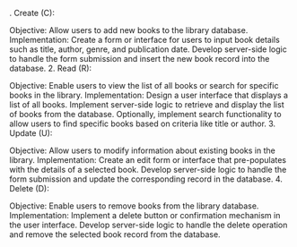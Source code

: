 . Create (C):

Objective: Allow users to add new books to the library database.
Implementation:
Create a form or interface for users to input book details such as title, author, genre, and publication date.
Develop server-side logic to handle the form submission and insert the new book record into the database.
2. Read (R):

Objective: Enable users to view the list of all books or search for specific books in the library.
Implementation:
Design a user interface that displays a list of all books.
Implement server-side logic to retrieve and display the list of books from the database.
Optionally, implement search functionality to allow users to find specific books based on criteria like title or author.
3. Update (U):

Objective: Allow users to modify information about existing books in the library.
Implementation:
Create an edit form or interface that pre-populates with the details of a selected book.
Develop server-side logic to handle the form submission and update the corresponding record in the database.
4. Delete (D):

Objective: Enable users to remove books from the library database.
Implementation:
Implement a delete button or confirmation mechanism in the user interface.
Develop server-side logic to handle the delete operation and remove the selected book record from the database.
